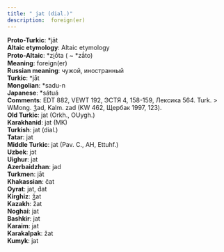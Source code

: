 ```yaml
---
title: " jat (dial.)"
description:  foreign(er)
---
```


<strong>Proto-Turkic</strong>:  *jāt<br>
<strong>Altaic etymology</strong>:  Altaic etymology<br>
<strong> Proto-Altaic</strong>:  *zi̯ṓta ( ~ *zā́to)<br>
<strong>Meaning</strong>:  foreign(er)<br>
<strong>Russian meaning</strong>:  чужой, иностранный<br>
<strong>Turkic</strong>:  *jāt<br>
<strong>Mongolian</strong>:  *sadu-n<br>
<strong>Japanese</strong>:  *sátuá<br>
<strong>Comments</strong>:  EDT 882, VEWT 192, ЭСТЯ 4, 158-159, Лексика 564. Turk. > WMong. ǯad, Kalm. zad (KW 462, Щербак 1997, 123).<br>
<strong>Old Turkic</strong>:  jat (Orkh., OUygh.)<br>
<strong>Karakhanid</strong>:  jat (MK)<br>
<strong>Turkish</strong>:  jat (dial.)<br>
<strong>Tatar</strong>:  jat<br>
<strong>Middle Turkic</strong>:  jat (Pav. C., AH, Ettuhf.)<br>
<strong>Uzbek</strong>:  jɔt<br>
<strong>Uighur</strong>:  jat<br>
<strong>Azerbaidzhan</strong>:  jad<br>
<strong>Turkmen</strong>:  jāt<br>
<strong>Khakassian</strong>:  čat<br>
<strong>Oyrat</strong>:  jat, d́at<br>
<strong>Kirghiz</strong>:  ǯat<br>
<strong>Kazakh</strong>:  žat<br>
<strong>Noghai</strong>:  jat<br>
<strong>Bashkir</strong>:  jat<br>
<strong>Karaim</strong>:  jat<br>
<strong>Karakalpak</strong>:  žat<br>
<strong>Kumyk</strong>:  jat<br>


